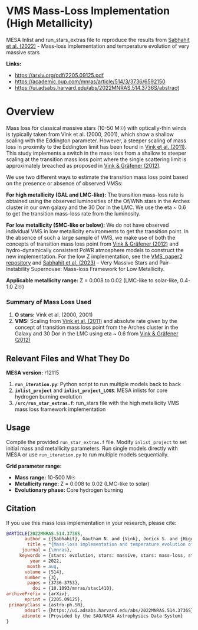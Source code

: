 # VMS Mass-Loss Implementation (High Metallicity)

MESA Inlist and run_stars_extras file to reproduce the results from [Sabhahit et al. (2022)](https://ui.adsabs.harvard.edu/abs/2022MNRAS.514.3736S/abstract) - Mass-loss implementation and temperature evolution of very massive stars

**Links:**
- https://arxiv.org/pdf/2205.09125.pdf
- https://academic.oup.com/mnras/article/514/3/3736/6592150
- https://ui.adsabs.harvard.edu/abs/2022MNRAS.514.3736S/abstract

# Overview

Mass loss for classical massive stars (10-50 M☉) with optically-thin winds is typically taken from Vink et al. (2000, 2001), which show a shallow scaling with the Eddington parameter. However, a steeper scaling of mass loss in proximity to the Eddington limit has been found in [Vink et al. (2011)](https://ui.adsabs.harvard.edu/abs/2011A%26A...531A.132V/abstract). This study implements a switch in the mass loss from a shallow to steeper scaling at the transition mass loss point where the single scattering limit is approximately breached as proposed in [Vink & Gräfener (2012)](https://ui.adsabs.harvard.edu/abs/2012ApJ...751L..34V/abstract).

We use two different ways to estimate the transition mass loss point based on the presence or absence of observed VMSs:

**For high metallicity (GAL and LMC-like):** The transition mass-loss rate is obtained using the observed luminosities of the Of/WNh stars in the Arches cluster in our own galaxy and the 30 Dor in the LMC. We use the eta ~ 0.6 to get the transition mass-loss rate from the luminosity.

**For low metallicity (SMC-like or below):** We do not have observed individual VMS in low metallicity environments to get the transition point. In the absence of such a large sample of VMS, we make use of both the concepts of transition mass loss point from [Vink & Gräfener (2012)](https://ui.adsabs.harvard.edu/abs/2012ApJ...751L..34V/abstract) and hydro-dynamically consistent PoWR atmosphere models to construct the new implementation. For the low Z implementation, see the [VMS_paper2 repository](https://github.com/Apophis-1/VMS_Paper2) and [Sabhahit et al. (2023)](https://ui.adsabs.harvard.edu/abs/2023MNRAS.524.1529S/abstract) - Very Massive Stars and Pair-Instability Supernovae: Mass-loss Framework for Low Metallicity.

**Applicable metallicity range:** Z = 0.008 to 0.02 (LMC-like to solar-like, 0.4-1.0 Z☉)

### Summary of Mass Loss Used

1. **O stars:** Vink et al. (2000, 2001)
2. **VMS:** Scaling from [Vink et al. (2011)](https://ui.adsabs.harvard.edu/abs/2011A%26A...531A.132V/abstract) and absolute rate given by the concept of transition mass loss point from the Arches cluster in the Galaxy and 30 Dor in the LMC using eta ~ 0.6 from [Vink & Gräfener (2012)](https://ui.adsabs.harvard.edu/abs/2012ApJ...751L..34V/abstract)

## Relevant Files and What They Do

**MESA version:** r12115

1. **`run_iteration.py`**: Python script to run multiple models back to back
2. **`inlist_project`** and **`inlist_project_LOGS`**: MESA inlists for core hydrogen burning evolution
3. **`/src/run_star_extras.f`**: run_stars file with the high metallicity VMS mass loss framework implementation

## Usage

Compile the provided `run_star_extras.f` file. Modify `inlist_project` to set initial mass and metallicity parameters. Run single models directly with MESA or use `run_iteration.py` to run multiple models sequentially.

**Grid parameter range:**
- **Mass range:** 10-500 M☉
- **Metallicity range:** Z = 0.008 to 0.02 (LMC-like to solar)
- **Evolutionary phase:** Core hydrogen burning
  
## Citation

If you use this mass loss implementation in your research, please cite:
```bibtex
@ARTICLE{2022MNRAS.514.3736S,
       author = {{Sabhahit}, Gautham N. and {Vink}, Jorick S. and {Higgins}, Erin R. and {Sander}, Andreas A.~C.},
        title = "{Mass-loss implementation and temperature evolution of very massive stars}",
      journal = {\mnras},
     keywords = {stars: evolution, stars: massive, stars: mass-loss, stars: winds, outflows, Astrophysics - Solar and Stellar Astrophysics, Astrophysics - Astrophysics of Galaxies, Astrophysics - High Energy Astrophysical Phenomena},
         year = 2022,
        month = aug,
       volume = {514},
       number = {3},
        pages = {3736-3753},
          doi = {10.1093/mnras/stac1410},
archivePrefix = {arXiv},
       eprint = {2205.09125},
 primaryClass = {astro-ph.SR},
       adsurl = {https://ui.adsabs.harvard.edu/abs/2022MNRAS.514.3736S},
      adsnote = {Provided by the SAO/NASA Astrophysics Data System}
}
